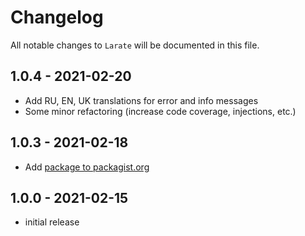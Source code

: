 # Changelog

All notable changes to `Larate` will be documented in this file.

## 1.0.4 - 2021-02-20

- Add RU, EN, UK translations for error and info messages
- Some minor refactoring (increase code coverage, injections, etc.)  

## 1.0.3 - 2021-02-18

- Add [package to packagist.org](https://packagist.org/packages/dostrog/larate)

## 1.0.0 - 2021-02-15

- initial release

